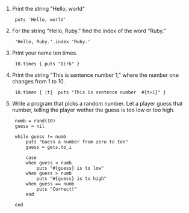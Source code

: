 1. Print the string "Hello, world"
				
        puts 'Hello, world'
				
2. For the string "Hello, Ruby." find the index of the word "Ruby."

        'Hello, Ruby.'.index 'Ruby.'
				
3. Print your name ten times.

        10.times { puts "Dirk" }
				
4. Print the string "This is sentence number 1," where the number one changes from 1 to 10.

        10.times { |t|  puts "This is sentence number  #{t+1}" }
        
5. Write a program that picks a random number. Let a player guess that number, telling the player wether the guess is too low or too high.

        numb = rand(10)
        guess = nil

        while guess != numb 
            puts "Guess a number from zero to ten"
            guess = gets.to_i

            case 
            when guess < numb
                puts "#{guess} is to low"
            when guess > numb
                puts "#{guess} is to high"
            when guess == numb
                puts "Correct!"
            end

        end